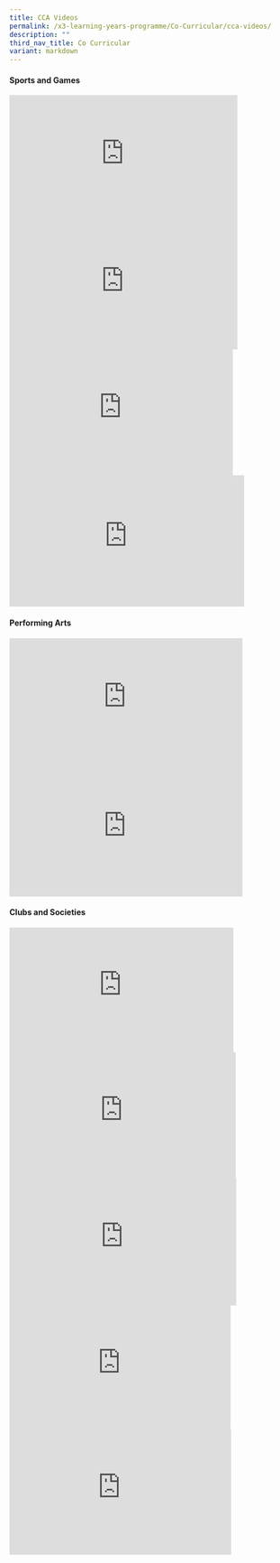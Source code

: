 ```yaml
---
title: CCA Videos
permalink: /x3-learning-years-programme/Co-Curricular/cca-videos/
description: ""
third_nav_title: Co Curricular
variant: markdown
---
```

#### Sports and Games

<iframe width="405" height="226" src="https://www.youtube.com/embed/8JYSkp3heY4" title="Football" frameborder="0" allow="accelerometer; autoplay; clipboard-write; encrypted-media; gyroscope; picture-in-picture" allowfullscreen=""></iframe>

<iframe width="405" height="225" src="https://www.youtube.com/embed/XRy7wwW2ZSg?list=PLX8UIVYT5b2-p7CgfkevIIqGNev_IDc8I" title="Volleyball" frameborder="0" allow="accelerometer; autoplay; clipboard-write; encrypted-media; gyroscope; picture-in-picture" allowfullscreen=""></iframe>

<iframe width="397" height="223" src="https://www.youtube.com/embed/xIUGsjx0VSY" title="BADMINTON" frameborder="0" allow="accelerometer; autoplay; clipboard-write; encrypted-media; gyroscope; picture-in-picture" allowfullscreen=""></iframe>

<iframe width="417" height="233" src="https://www.youtube.com/embed/tsPXjvQOPTg" title="Basketball" frameborder="0" allow="accelerometer; autoplay; clipboard-write; encrypted-media; gyroscope; picture-in-picture" allowfullscreen=""></iframe>

#### Performing Arts
<iframe allowfullscreen="" allow="accelerometer; autoplay; clipboard-write; encrypted-media; gyroscope; picture-in-picture; web-share" frameborder="0" title="YouTube video player" src="https://www.youtube.com/embed/b8nyWES5XtY?si=7zQ0iSC9Eg9X0sDJ" height="226" width="414"></iframe>





<iframe width="414" height="232" src="https://www.youtube.com/embed/5Fi7xjKcA3E" title="Brassband" frameborder="0" allow="accelerometer; autoplay; clipboard-write; encrypted-media; gyroscope; picture-in-picture" allowfullscreen=""></iframe>

#### Clubs and Societies

<iframe width="398" height="221" src="https://www.youtube.com/embed/sF0BZotdkeA" title="Cub Scouts" frameborder="0" allow="accelerometer; autoplay; clipboard-write; encrypted-media; gyroscope; picture-in-picture" allowfullscreen=""></iframe>

<iframe width="402" height="223" src="https://www.youtube.com/embed/LG1fpTEmta0" title="Chinese Calligraphy" frameborder="0" allow="accelerometer; autoplay; clipboard-write; encrypted-media; gyroscope; picture-in-picture" allowfullscreen=""></iframe>

<iframe width="403" height="226" src="https://www.youtube.com/embed/OyODa7yKiLQ" title="Artclub" frameborder="0" allow="accelerometer; autoplay; clipboard-write; encrypted-media; gyroscope; picture-in-picture" allowfullscreen=""></iframe>

<iframe width="393" height="221" src="https://www.youtube.com/embed/9KEjWcmGE84" title="Infocomm" frameborder="0" allow="accelerometer; autoplay; clipboard-write; encrypted-media; gyroscope; picture-in-picture" allowfullscreen=""></iframe>

<iframe width="394" height="221" src="https://www.youtube.com/embed/zzSfhKXAxGg" title="Pottery Club" frameborder="0" allow="accelerometer; autoplay; clipboard-write; encrypted-media; gyroscope; picture-in-picture" allowfullscreen=""></iframe>


